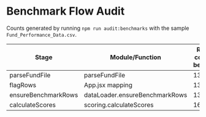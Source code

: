 # Benchmark Flow Audit

Counts generated by running `npm run audit:benchmarks` with the sample `Fund_Performance_Data.csv`.

| Stage | Module/Function | Row count before | Row count after | Benchmark count |
|-------|-----------------|-----------------|----------------|----------------|
| parseFundFile | parseFundFile | 133 | 133 | 0 |
| flagRows | App.jsx mapping | 133 | 133 | 26 |
| ensureBenchmarkRows | dataLoader.ensureBenchmarkRows | 133 | 165 | 58 |
| calculateScores | scoring.calculateScores | 165 | 165 | 58 |

